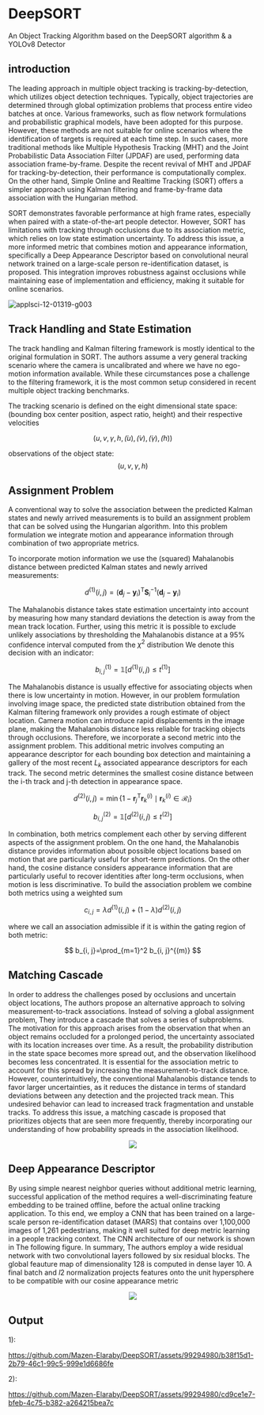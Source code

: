 # DeepSORT
An Object Tracking Algorithm based on the DeepSORT algorithm &amp; a YOLOv8 Detector

## introduction

The leading approach in multiple object tracking is tracking-by-detection, which utilizes object detection techniques. Typically, object trajectories are determined through global optimization problems that process entire video batches at once. Various frameworks, such as flow network formulations and probabilistic graphical models, have been adopted for this purpose. However, these methods are not suitable for online scenarios where the identification of targets is required at each time step. 
In such cases, more traditional methods like Multiple Hypothesis Tracking (MHT) and the Joint Probabilistic Data Association Filter (JPDAF) are used, performing data association frame-by-frame. Despite the recent revival of MHT and JPDAF for tracking-by-detection, their performance is computationally complex. On the other hand, Simple Online and Realtime Tracking (SORT) offers a simpler approach using Kalman filtering and frame-by-frame data association with the Hungarian method. 

SORT demonstrates favorable performance at high frame rates, especially when paired with a state-of-the-art people detector. However, SORT has limitations with tracking through occlusions due to its association metric, which relies on low state estimation uncertainty. To address this issue, a more informed metric that combines motion and appearance information, specifically a Deep Appearance Descriptor based on convolutional neural network trained on a large-scale person re-identification dataset, is proposed. This integration improves robustness against occlusions while maintaining ease of implementation and efficiency, making it suitable for online scenarios.

![applsci-12-01319-g003](https://github.com/Mazen-Elaraby/DeepSORT/assets/99294980/a16a3960-664d-4396-bf3f-8dd7560b92fc)

## Track Handling and State Estimation

The track handling and Kalman filtering framework is mostly identical to the original formulation in SORT. The authors assume a very general tracking scenario where the camera is uncalibrated and where we have no ego-motion information available. While these circumstances pose a challenge to the filtering framework, it is the most common setup considered in recent multiple object tracking benchmarks.

The tracking scenario is defined on the eight dimensional state space: (bounding box center position, aspect ratio, height) and their respective velocities

$$(u,v,\gamma,h,\dot(u),\dot(v),\dot(\gamma),\dot(h))$$

observations of the object state:
$$(u,v,\gamma,h)$$

## Assignment Problem

A conventional way to solve the association between the predicted Kalman states and newly arrived measurements is to build an assignment problem that can be solved using the Hungarian algorithm. Into this problem formulation we integrate motion and appearance information through combination of two appropriate metrics.

To incorporate motion information we use the (squared) Mahalanobis distance between predicted Kalman states and newly arrived measurements:

$$
d^{(1)}(i, j)=\left(\boldsymbol{d}_j-\boldsymbol{y}_i\right)^{\mathrm{T}} \boldsymbol{S}_i^{-1}\left(\boldsymbol{d}_j-\boldsymbol{y}_i\right)
$$

The Mahalanobis distance takes state estimation uncertainty into account by measuring how many standard deviations the detection is away from the mean track location. Further, using this metric it is possible to exclude unlikely associations by thresholding the Mahalanobis distance at a 95% confidence interval computed from the $\chi^2$ distribution We denote this decision with an indicator:

$$
b_{i, j}^{(1)}=\mathbb{1}\left[d^{(1)}(i, j) \leq t^{(1)}\right]
$$

The Mahalanobis distance is usually effective for associating objects when there is low uncertainty in motion. However, in our problem formulation involving image space, the predicted state distribution obtained from the Kalman filtering framework only provides a rough estimate of object location. Camera motion can introduce rapid displacements in the image plane, making the Mahalanobis distance less reliable for tracking objects through occlusions. Therefore, we incorporate a second metric into the assignment problem. This additional metric involves computing an appearance descriptor for each bounding box detection and maintaining a gallery of the most recent $L_k$ associated appearance descriptors for each track. The second metric determines the smallest cosine distance between the i-th track and j-th detection in appearance space.

$$
d^{(2)}(i, j)=\min \left\lbrace 1-\boldsymbol{r}_j{ }^{\mathrm{T}} \boldsymbol{r}_k^{(i)} \mid \boldsymbol{r}_k^{(i)} \in \mathcal{R}_i\right\rbrace
$$

$$
b_{i, j}^{(2)}=\mathbb{1}\left[d^{(2)}(i, j) \leq t^{(2)}\right]
$$

In combination, both metrics complement each other by serving different aspects of the assignment problem. On the one hand, the Mahalanobis distance provides information about possible object locations based on motion that are particularly useful for short-term predictions. On the other hand, the cosine distance considers appearance information that are particularly useful to recover identities after long-term occlusions, when motion is less discriminative. To build the association problem we combine both metrics using a weighted sum

$$
c_{i, j}=\lambda d^{(1)}(i, j)+(1-\lambda) d^{(2)}(i, j)
$$

where we call an association admissible if it is within the gating region of both metric:

$$
b_{i, j}=\prod_{m=1}^2 b_{i, j}^{(m)}
$$

## Matching Cascade

In order to address the challenges posed by occlusions and uncertain object locations, The authors propose an alternative approach to solving measurement-to-track associations. Instead of solving a global assignment problem, They introduce a cascade that solves a series of subproblems. The motivation for this approach arises from the observation that when an object remains occluded for a prolonged period, the uncertainty associated with its location increases over time. As a result, the probability distribution in the state space becomes more spread out, and the observation likelihood becomes less concentrated. It is essential for the association metric to account for this spread by increasing the measurement-to-track distance. However, counterintuitively, the conventional Mahalanobis distance tends to favor larger uncertainties, as it reduces the distance in terms of standard deviations between any detection and the projected track mean. This undesired behavior can lead to increased track fragmentation and unstable tracks. To address this issue, a matching cascade is proposed that prioritizes objects that are seen more frequently, thereby incorporating our understanding of how probability spreads in the association likelihood.

<p align="center">
  <img src="https://github.com/Mazen-Elaraby/DeepSORT/assets/99294980/955ccc43-3298-462e-b2f9-5787e392b5bd" />
</p>

## Deep Appearance Descriptor

By using simple nearest neighbor queries without additional metric learning, successful application of the method requires a well-discriminating feature embedding to be trained offline, before the actual online tracking application. To this end, we employ a CNN that has been trained on a large-scale person re-identification dataset (MARS) that contains over 1,100,000 images of 1,261 pedestrians, making it well suited for deep metric learning in a people tracking context. The CNN architecture of our network is shown in The following figure. In summary, The authors employ a wide residual network with two convolutional layers followed by six residual blocks. The global feauture map of dimensionality 128 is computed in dense layer 10. A final batch and $l2$ normalization projects features onto the unit hypersphere to be compatible with our cosine appearance metric

<p align="center">
  <img src="https://github.com/Mazen-Elaraby/DeepSORT/assets/99294980/5577ffc7-59bf-44c1-9c30-0a271ce3721b" />
</p>

## Output 
1):

https://github.com/Mazen-Elaraby/DeepSORT/assets/99294980/b38f15d1-2b79-46c1-99c5-999e1d6686fe

2):

https://github.com/Mazen-Elaraby/DeepSORT/assets/99294980/cd9ce1e7-bfeb-4c75-b382-a264215bea7c



